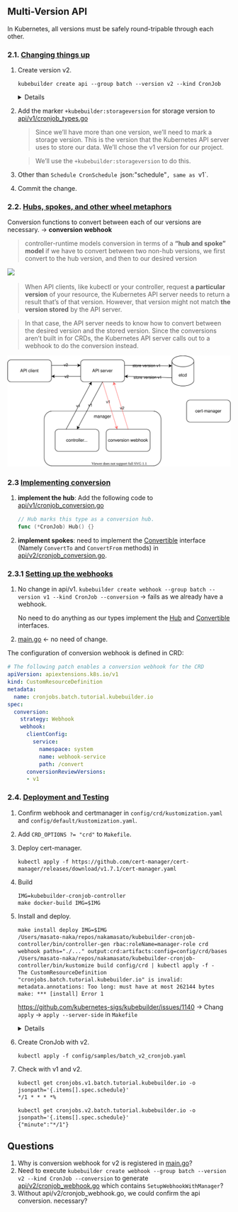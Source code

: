 ## Multi-Version API

In Kubernetes, all versions must be safely round-tripable through each other.

### 2.1. [Changing things up](https://book.kubebuilder.io/multiversion-tutorial/api-changes.html)


1. Create version v2.

    ```
    kubebuilder create api --group batch --version v2 --kind CronJob
    ```

    <details>

    ```
    Create Resource [y/n]
    y
    Create Controller [y/n]
    n
    Writing kustomize manifests for you to edit...
    Writing scaffold for you to edit...
    api/v2/cronjob_types.go
    Update dependencies:
    $ go mod tidy
    Running make:
    $ make generate
    /Users/masato-naka/repos/nakamasato/kubebuilder-cronjob-controller/bin/controller-gen object:headerFile="hack/boilerplate.go.txt" paths="./..."
    Next: implement your new API and generate the manifests (e.g. CRDs,CRs) with:
    $ make manifests
    ```

    </details>

1. Add the marker `+kubebuilder:storageversion` for storage version to [api/v1/cronjob_types.go](api/v1/cronjob_types.go)

    > Since we’ll have more than one version, we’ll need to mark a storage version. This is the version that the Kubernetes API server uses to store our data. We’ll chose the v1 version for our project.

    > We’ll use the `+kubebuilder:storageversion` to do this.

1. Other than `Schedule CronSchedule `json:"schedule"`, same as `v1`.
1. Commit the change.

### 2.2. [Hubs, spokes, and other wheel metaphors](https://book.kubebuilder.io/multiversion-tutorial/conversion-concepts.html)

Conversion functions to convert between each of our versions are necessary. -> **conversion webhook**

> controller-runtime models conversion in terms of a **“hub and spoke” model**
if we have to convert between two non-hub versions, we first convert to the hub version, and then to our desired version

![](https://raw.githubusercontent.com/kubernetes-sigs/kubebuilder/master/docs/book/src/multiversion-tutorial/conversion-diagram.svg)

> When API clients, like kubectl or your controller, request **a particular version** of your resource, the Kubernetes API server needs to return a result that’s of that version. However, that version might not match **the version stored** by the API server.

> In that case, the API server needs to know how to convert between the desired version and the stored version. Since the conversions aren’t built in for CRDs, the Kubernetes API server calls out to a webhook to do the conversion instead.

![](02-convert-version-api-server.drawio.svg)

### 2.3 [Implementing conversion](https://book.kubebuilder.io/multiversion-tutorial/conversion.html)


1. **implement the hub**: Add the following code to [api/v1/cronjob_conversion.go](api/v1/cronjob_conversion.go)

    ```go
    // Hub marks this type as a conversion hub.
    func (*CronJob) Hub() {}
    ```

1. **implement spokes**: need to implement the [Convertible](https://pkg.go.dev/sigs.k8s.io/controller-runtime/pkg/conversion?tab=doc#Convertible) interface (Namely `ConvertTo` and `ConvertFrom` methods) in [api/v2/cronjob_conversion.go](api/v2/cronjob_conversion.go).

### 2.3.1 [Setting up the webhooks](https://book.kubebuilder.io/multiversion-tutorial/webhooks.html)

1. No change in api/v1.
    `kubebuilder create webhook --group batch --version v1 --kind CronJob --conversion` -> fails as we already have a webhook.

    No need to do anything as our types implement the [Hub](https://pkg.go.dev/sigs.k8s.io/controller-runtime/pkg/conversion#Hub) and [Convertible](https://pkg.go.dev/sigs.k8s.io/controller-runtime/pkg/conversion#Convertible) interfaces.
1. [main.go](main.go) <- no need of change.


The configuration of conversion webhook is defined in CRD:

```yaml
# The following patch enables a conversion webhook for the CRD
apiVersion: apiextensions.k8s.io/v1
kind: CustomResourceDefinition
metadata:
  name: cronjobs.batch.tutorial.kubebuilder.io
spec:
  conversion:
    strategy: Webhook
    webhook:
      clientConfig:
        service:
          namespace: system
          name: webhook-service
          path: /convert
      conversionReviewVersions:
      - v1
```

### 2.4. [Deployment and Testing](https://book.kubebuilder.io/multiversion-tutorial/deployment.html)

1. Confirm webhook and certmanager in `config/crd/kustomization.yaml` and `config/default/kustomization.yaml`.
1. Add `CRD_OPTIONS ?= "crd"` to `Makefile`.
1. Deploy cert-manager.
    ```
    kubectl apply -f https://github.com/cert-manager/cert-manager/releases/download/v1.7.1/cert-manager.yaml
    ```
1. Build
    ```
    IMG=kubebuilder-cronjob-controller
    make docker-build IMG=$IMG
    ```
1. Install and deploy.

    ```
    make install deploy IMG=$IMG
    /Users/masato-naka/repos/nakamasato/kubebuilder-cronjob-controller/bin/controller-gen rbac:roleName=manager-role crd webhook paths="./..." output:crd:artifacts:config=config/crd/bases
    /Users/masato-naka/repos/nakamasato/kubebuilder-cronjob-controller/bin/kustomize build config/crd | kubectl apply -f -
    The CustomResourceDefinition "cronjobs.batch.tutorial.kubebuilder.io" is invalid: metadata.annotations: Too long: must have at most 262144 bytes
    make: *** [install] Error 1
    ```
    https://github.com/kubernetes-sigs/kubebuilder/issues/1140 -> Chang `apply` -> `apply --server-side` in `Makefile`

    <details>

    ```diff
     .PHONY: install
     install: manifests kustomize ## Install CRDs into the K8s cluster specified in ~/.kube/config.
    -       $(KUSTOMIZE) build config/crd | kubectl apply -f -
    +       $(KUSTOMIZE) build config/crd | kubectl apply --server-side -f -

     .PHONY: uninstall
     uninstall: manifests kustomize ## Uninstall CRDs from the K8s cluster specified in ~/.kube/config. Call with ignore-not-found=true to ignore resource not found errors during deletion.
    @@ -97,7 +97,7 @@ uninstall: manifests kustomize ## Uninstall CRDs from the K8s cluster specified
     .PHONY: deploy
     deploy: manifests kustomize ## Deploy controller to the K8s cluster specified in ~/.kube/config.
            cd config/manager && $(KUSTOMIZE) edit set image controller=${IMG}
    -       $(KUSTOMIZE) build config/default | kubectl apply -f -
    +       $(KUSTOMIZE) build config/default | kubectl apply --server-side -f -
    ```

    ```
    make install deploy IMG=$IMG
    ```
1. Create CronJob with v2.
    ```
    kubectl apply -f config/samples/batch_v2_cronjob.yaml
    ```

1. Check with v1 and v2.

    ```
    kubectl get cronjobs.v1.batch.tutorial.kubebuilder.io -o jsonpath='{.items[].spec.schedule}'
    */1 * * * *%
    ```

    ```
    kubectl get cronjobs.v2.batch.tutorial.kubebuilder.io -o jsonpath='{.items[].spec.schedule}'
    {"minute":"*/1"}
    ```

## Questions
1. Why is conversion webhook for v2 is registered in [main.go](https://book.kubebuilder.io/multiversion-tutorial/webhooks.html#and-maingo)?
1. Need to execute `kubebuilder create webhook --group batch --version v2 --kind CronJob --conversion` to generate [api/v2/cronjob_webhook.go](https://github.com/kubernetes-sigs/kubebuilder/blob/master/docs/book/src/multiversion-tutorial/testdata/project/api/v2/cronjob_webhook.go) which contains `SetupWebhookWithManager`?
1. Without api/v2/cronjob_webhook.go, we could confirm the api conversion. necessary?

